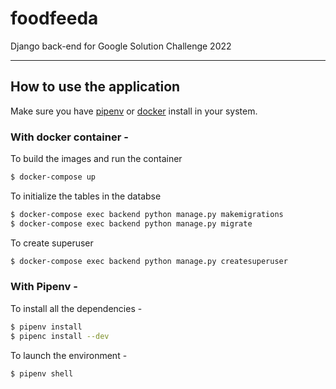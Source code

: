 # foodfeeda

Django back-end for Google Solution Challenge 2022

---

## How to use the application

Make sure you have [pipenv](https://docs.python-guide.org/dev/virtualenvs/#installing-pipenv) or [docker](https://docs.docker.com/engine/install/) install in your system.

### With docker container -

To build the images and run the container

```bash
$ docker-compose up
```

To initialize the tables in the databse

```bash
$ docker-compose exec backend python manage.py makemigrations
$ docker-compose exec backend python manage.py migrate
```

To create superuser

```bash
$ docker-compose exec backend python manage.py createsuperuser
```

### With Pipenv -

To install all the dependencies -

```bash
$ pipenv install
$ pipenc install --dev
```

To launch the environment -

```bash
$ pipenv shell
```
